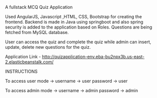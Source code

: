 A fullstack MCQ Quiz Application

Used AngularJS, Javascript ,HTML, CSS, Bootstrap for creating the frontend.
Backend is made in Java using springboot and also spring security is added to the application based on Roles.
Questions are being fetched from MySQL database.

User can access the quiz and complete the quiz while admin can insert, update, delete new questions for the quiz.

Application Link - http://quizapplication-env.eba-bu2npx3b.us-east-2.elasticbeanstalk.com/

INSTRUCTIONS

To access user mode ->
username -> user
password -> user

To access admin mode ->
username -> admin
password -> admin
